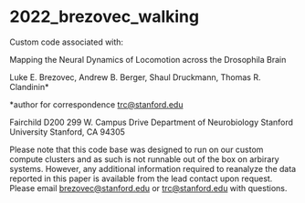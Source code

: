 # 2022_brezovec_walking

Custom code associated with:

Mapping the Neural Dynamics of Locomotion across the Drosophila Brain 

Luke E. Brezovec, Andrew B. Berger, Shaul Druckmann, Thomas R. Clandinin*

*author for correspondence
trc@stanford.edu


Fairchild D200
299 W. Campus Drive
Department of Neurobiology
Stanford University
Stanford, CA
94305

Please note that this code base was designed to run on our custom compute clusters and as such is not runnable out of the box on arbirary systems.
However, any additional information required to reanalyze the data reported in this paper is available from the lead contact upon request.
Please email brezovec@stanford.edu or trc@stanford.edu with questions.
